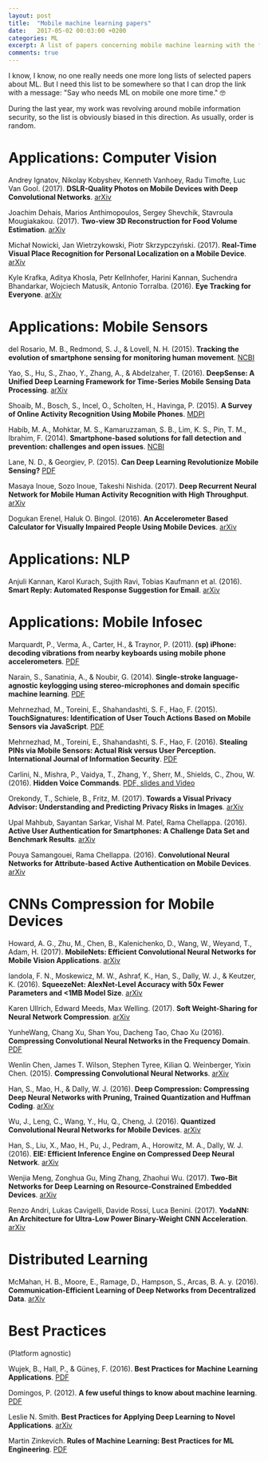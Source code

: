 ```yaml
---
layout: post
title:  "Mobile machine learning papers"
date:   2017-05-02 00:03:00 +0200
categories: ML
excerpt: A list of papers concerning mobile machine learning with the focus on information security.
comments: true
---
```


I know, I know, no one really needs one more long lists of selected papers about ML. But I need this list to be somewhere so that I can drop the link with a message: "Say who needs ML on mobile one more time." 🤓

During the last year, my work was revolving around mobile information security, so the list is obviously biased in this direction. As usually, order is random.

# Applications: Computer Vision

Andrey Ignatov, Nikolay Kobyshev, Kenneth Vanhoey, Radu Timofte, Luc Van Gool.  (2017). **DSLR-Quality Photos on Mobile Devices with Deep Convolutional Networks**. [arXiv](https://arxiv.org/abs/1704.02470)

Joachim Dehais, Marios Anthimopoulos, Sergey Shevchik, Stavroula Mougiakakou. (2017). **Two-view 3D Reconstruction for Food Volume Estimation**. [arXiv](https://arxiv.org/abs/1701.03330)

Michał Nowicki, Jan Wietrzykowski, Piotr Skrzypczyński. (2017). **Real-Time Visual Place Recognition for Personal Localization on a Mobile Device**. [arXiv](https://arxiv.org/abs/1611.02061)

Kyle Krafka, Aditya Khosla, Petr Kellnhofer, Harini Kannan, Suchendra Bhandarkar, Wojciech Matusik, Antonio Torralba. (2016). **Eye Tracking for Everyone**. [arXiv](https://arxiv.org/abs/1606.05814)

# Applications: Mobile Sensors

del Rosario, M. B., Redmond, S. J., & Lovell, N. H. (2015). **Tracking the evolution of smartphone sensing for monitoring human movement**. [NCBI](https://www.ncbi.nlm.nih.gov/pmc/articles/PMC4570352/)

Yao, S., Hu, S., Zhao, Y., Zhang, A., & Abdelzaher, T. (2016). **DeepSense: A Unified Deep Learning Framework for Time-Series Mobile Sensing Data Processing**. [arXiv](http://arxiv.org/abs/1611.01942)

Shoaib, M., Bosch, S., Incel, O., Scholten, H., Havinga, P. (2015). **A Survey of Online Activity Recognition Using Mobile Phones**. [MDPI](http://www.mdpi.com/1424-8220/15/1/2059)

Habib, M. A., Mohktar, M. S., Kamaruzzaman, S. B., Lim, K. S., Pin, T. M., Ibrahim, F. (2014). **Smartphone-based solutions for fall detection and prevention: challenges and open issues**. [NCBI](https://www.ncbi.nlm.nih.gov/pmc/articles/PMC4029687/)

Lane, N. D., & Georgiev, P. (2015). **Can Deep Learning Revolutionize Mobile Sensing?** [PDF](http://niclane.org/pubs/lane_hotmobile15.pdf)

Masaya Inoue, Sozo Inoue, Takeshi Nishida. (2017). **Deep Recurrent Neural Network for Mobile Human Activity Recognition with High Throughput**. [arXiv](https://arxiv.org/abs/1611.03607)

Dogukan Erenel, Haluk O. Bingol. (2016). **An Accelerometer Based Calculator for Visually Impaired People Using Mobile Devices**. [arXiv](https://arxiv.org/abs/1604.07660)

# Applications: NLP

Anjuli Kannan, Karol Kurach, Sujith Ravi, Tobias Kaufmann et al. (2016). **Smart Reply: Automated Response Suggestion for Email**. [arXiv](https://arxiv.org/abs/1606.04870)


# Applications: Mobile Infosec

Marquardt, P., Verma, A., Carter, H., & Traynor, P. (2011). **(sp) iPhone: decoding vibrations from nearby keyboards using mobile phone accelerometers**. [PDF](http://www.cc.gatech.edu/~traynor/papers/traynor-ccs11.pdf)

Narain, S., Sanatinia, A., & Noubir, G. (2014). **Single-stroke language-agnostic keylogging using stereo-microphones and domain specific machine learning**. [PDF](http://www.ccs.neu.edu/home/amirali/publications/KeyStroke_Wisec_2014.pdf)

Mehrnezhad, M., Toreini, E., Shahandashti, S. F., Hao, F. (2015). **TouchSignatures: Identification of User Touch Actions Based on Mobile Sensors via JavaScript**. [PDF](http://homepages.cs.ncl.ac.uk/feng.hao/files/JavaScriptAttack.pdf)

Mehrnezhad, M., Toreini, E., Shahandashti, S. F., Hao, F. (2016). **Stealing PINs via Mobile Sensors: Actual Risk versus User Perception. International Journal of Information Security**. [PDF](https://www.internetsociety.org/sites/default/files/05%20stealing-pins-via-mobile-sensors-actual-risk-versus-user-perception.pdf)

Carlini, N., Mishra, P., Vaidya, T., Zhang, Y., Sherr, M., Shields, C., Zhou, W. (2016). **Hidden Voice Commands**. [PDF, slides and Video](https://www.usenix.org/conference/usenixsecurity16/technical-sessions/presentation/carlini)

Orekondy, T., Schiele, B., Fritz, M. (2017). **Towards a Visual Privacy Advisor: Understanding and Predicting Privacy Risks in Images**. [arXiv](https://arxiv.org/abs/1703.10660)

Upal Mahbub, Sayantan Sarkar, Vishal M. Patel, Rama Chellappa. (2016). **Active User Authentication for Smartphones: A Challenge Data Set and Benchmark Results**. [arXiv](https://arxiv.org/abs/1610.07930)

Pouya Samangouei, Rama Chellappa. (2016). **Convolutional Neural Networks for Attribute-based Active Authentication on Mobile Devices**. [arXiv](https://arxiv.org/abs/1604.08865)


# CNNs Compression for Mobile Devices

Howard, A. G., Zhu, M., Chen, B., Kalenichenko, D., Wang, W., Weyand, T., Adam, H. (2017). **MobileNets: Efficient Convolutional Neural Networks for Mobile Vision Applications**. [arXiv](https://arxiv.org/abs/1704.04861)

Iandola, F. N., Moskewicz, M. W., Ashraf, K., Han, S., Dally, W. J., & Keutzer, K. (2016). **SqueezeNet: AlexNet-Level Accuracy with 50x Fewer Parameters and <1MB Model Size**. [arXiv](https://arxiv.org/abs/1602.07360)

Karen Ullrich, Edward Meeds, Max Welling. (2017). **Soft Weight-Sharing for Neural Network Compression**. [arXiv](https://arxiv.org/abs/1702.04008)

YunheWang, Chang Xu, Shan You, Dacheng Tao, Chao Xu (2016). **Compressing Convolutional Neural Networks in the Frequency Domain**. [PDF](https://papers.nips.cc/paper/6390-cnnpack-packing-convolutional-neural-networks-in-the-frequency-domain.pdf)

Wenlin Chen, James T. Wilson, Stephen Tyree, Kilian Q. Weinberger, Yixin Chen. (2015). **Compressing Convolutional Neural Networks**. [arXiv](https://arxiv.org/abs/1506.04449)

Han, S., Mao, H., & Dally, W. J. (2016). **Deep Compression: Compressing Deep Neural Networks with Pruning, Trained Quantization and Huffman Coding**. [arXiv](https://arxiv.org/abs/1510.00149)

Wu, J., Leng, C., Wang, Y., Hu, Q., Cheng, J. (2016). **Quantized Convolutional Neural Networks for Mobile Devices**. [arXiv](https://arxiv.org/abs/1512.06473)

Han, S., Liu, X., Mao, H., Pu, J., Pedram, A., Horowitz, M. A., Dally, W. J. (2016). **EIE: Efficient Inference Engine on Compressed Deep Neural Network**. [arXiv](https://arxiv.org/abs/1602.01528)

Wenjia Meng, Zonghua Gu, Ming Zhang, Zhaohui Wu. (2017). **Two-Bit Networks for Deep Learning on Resource-Constrained Embedded Devices**. [arXiv](https://arxiv.org/abs/1701.00485)

Renzo Andri, Lukas Cavigelli, Davide Rossi, Luca Benini. (2017). **YodaNN: An Architecture for Ultra-Low Power Binary-Weight CNN Acceleration**. [arXiv](https://arxiv.org/abs/1606.05487)

# Distributed Learning

McMahan, H. B., Moore, E., Ramage, D., Hampson, S., Arcas, B. A. y. (2016). **Communication-Efficient Learning of Deep Networks from Decentralized Data**.  [arXiv](http://arxiv.org/abs/1602.05629)


# Best Practices
(Platform agnostic)

Wujek, B., Hall, P., & Güneș, F. (2016). **Best Practices for Machine Learning Applications**. [PDF](https://support.sas.com/resources/papers/proceedings16/SAS2360-2016.pdf)

Domingos, P. (2012). **A few useful things to know about machine learning**. [PDF](https://homes.cs.washington.edu/~pedrod/papers/cacm12.pdf)

Leslie N. Smith. **Best Practices for Applying Deep Learning to Novel Applications**. [arXiv](https://arxiv.org/abs/1704.01568)

Martin Zinkevich. **Rules of Machine Learning: Best Practices for ML Engineering**. [PDF](http://martin.zinkevich.org/rules_of_ml/rules_of_ml.pdf)
